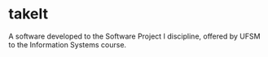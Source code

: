 # takeIt
A software developed to the Software Project I discipline, offered by UFSM to the Information Systems course.
